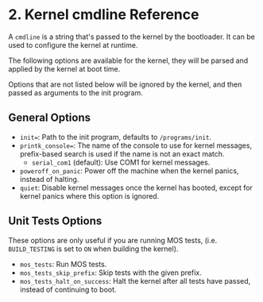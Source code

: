 # 2. Kernel cmdline Reference

A `cmdline` is a string that's passed to the kernel by the bootloader. It can be used to configure the kernel at runtime.

The following options are available for the kernel, they will be parsed and applied by the kernel at boot time.

Options that are not listed below will be ignored by the kernel, and then passed as arguments to the init program.

## General Options

- `init=`: Path to the init program, defaults to `/programs/init`.
- `printk_console=`: The name of the console to use for kernel messages,
  prefix-based search is used if the name is not an exact match.
  - `serial_com1` (default): Use COM1 for kernel messages.
- `poweroff_on_panic`: Power off the machine when the kernel panics, instead of halting.
- `quiet`: Disable kernel messages once the kernel has booted, except for kernel panics where this option is ignored.

## Unit Tests Options

These options are only useful if you are running MOS tests, (i.e. `BUILD_TESTING` is set to `ON` when building the kernel).

- `mos_tests`: Run MOS tests.
- `mos_tests_skip_prefix`: Skip tests with the given prefix.
- `mos_tests_halt_on_success`: Halt the kernel after all tests have passed, instead of continuing to boot.
